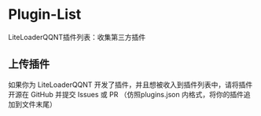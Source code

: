# Plugin-List

LiteLoaderQQNT插件列表：收集第三方插件


## 上传插件

如果你为 LiteLoaderQQNT 开发了插件，并且想被收入到插件列表中，请将插件开源在 GitHub 并提交 Issues 或 PR （仿照plugins.json 内格式，将你的插件追加到文件末尾）